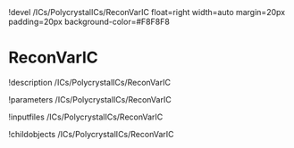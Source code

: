 <!-- MOOSE Object Documentation Stub: Remove this when content is added. -->!devel /ICs/PolycrystalICs/ReconVarIC float=right width=auto margin=20px padding=20px background-color=#F8F8F8


# ReconVarIC
!description /ICs/PolycrystalICs/ReconVarIC

!parameters /ICs/PolycrystalICs/ReconVarIC

!inputfiles /ICs/PolycrystalICs/ReconVarIC

!childobjects /ICs/PolycrystalICs/ReconVarIC
